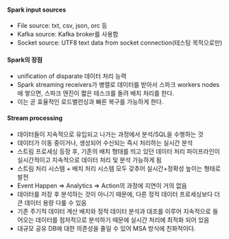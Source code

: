 #### Spark input sources

- File source: txt, csv, json, orc 등
- Kafka source: Kafka broker를 사용함
- Socket source: UTF8 text data from socket connection(테스팅 목적으로만) 



#### Spark의 장점

- unification of disparate 데이터 처리 능력
- Spark streaming receivers가 병렬로 데이터를 받아서 스파크 workers nodes에 쌓으면, 스파크 엔진이 짧은 테스크를 돌려 배치 처리를 한다.
- 이는 곧 효율적인 로드밸런싱과 빠른 복구를 가능하게 한다.



#### Stream processing

- 데이터들이 지속적으로 유입되고 나가는 과정에서 분석/SQL을 수행하는 것
- 데이터가 이동 중이거나, 생성되어 수신되는 즉시 처리하는 실시간 분석
- 스트림 프로세싱 등장 후, 기존의 배치 형태를 띄고 있던 데이터 처리 파이프라인이 실시간적이고 지속적으로 데이터 처리 및 분석 가능하게 됨
- 스트림 처리 시스템 + 배치 처리 시스템 모두 갖추어 실시간+정확성 높이는 형태로 발전
- Event Happen => Analytics => Action의 과정에 지연이 거의 없음
- 데이터를 저장 후 분석하는 것이 아니기 때문에, 다른 정적 데이터 프로세싱보다 더 큰 데이터 용량 다룰 수 있음
- 기존 주기적 데이터 계산 배치와 정적 데이터 분석과 대조를 이루어 지속적으로 들어오는 데이터를 점차적으로 분석하기 때문에 실시간 처리에 최적화 되어 있음
- 대규모 공유 DB에 대한 의존성을 줄일 수 있어 MSA 방식에 친화적이다.

